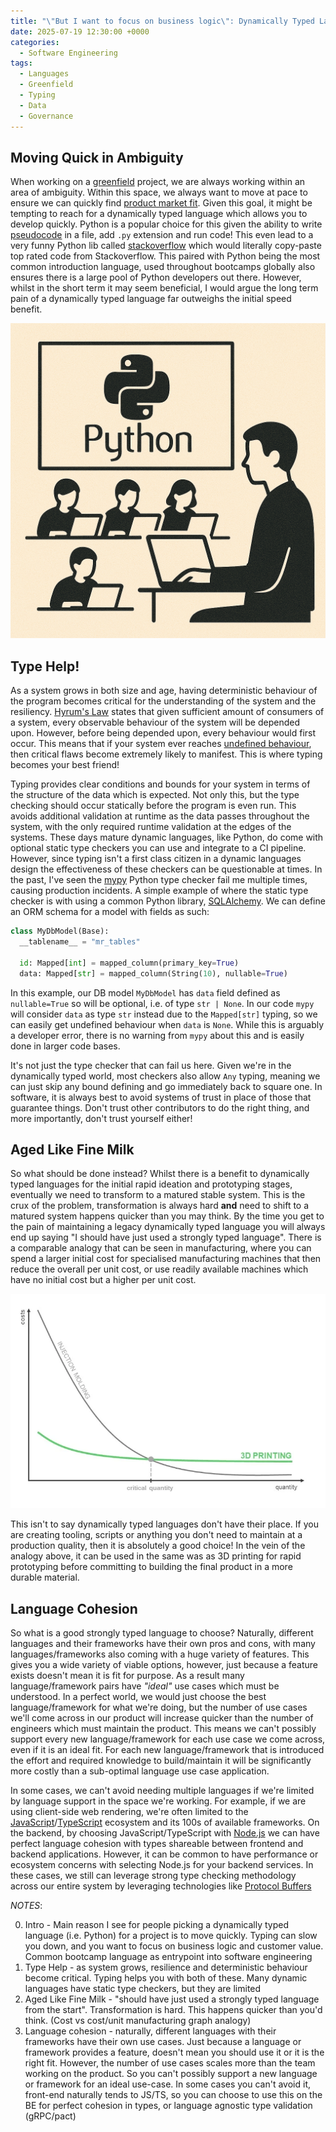 ```yaml
---
title: "\"But I want to focus on business logic\": Dynamically Typed Languages Fallacy"
date: 2025-07-19 12:30:00 +0000
categories:
  - Software Engineering  
tags:
  - Languages
  - Greenfield
  - Typing
  - Data
  - Governance
---
```


## Moving Quick in Ambiguity

When working on a [greenfield](https://en.wikipedia.org/wiki/Greenfield_project) project, we are always working within an area of ambiguity. Within this space, we always want to move at pace to ensure we can quickly find [product market fit](https://www.productplan.com/glossary/product-market-fit/). Given this goal, it might be tempting to reach for a dynamically typed language which allows you to develop quickly. Python is a popular choice for this given the ability to write [pseudocode](https://en.wikipedia.org/wiki/Pseudocode) in a file, add `.py` extension and run code! This even lead to a very funny Python lib called [stackoverflow](https://pypi.org/project/stackoverflow/) which would literally copy-paste top rated code from Stackoverflow. This paired with Python being the most common introduction language, used throughout bootcamps globally also ensures there is a large pool of Python developers out there. However, whilst in the short term it may seem beneficial, I would argue the long term pain of a dynamically typed language far outweighs the initial speed benefit.

![Python Bootcamp](../assets/img/posts/2025-07-23-images/python-bootcamp.png)

## Type Help!

As a system grows in both size and age, having deterministic behaviour of the program becomes critical for the understanding of the system and the resiliency. [Hyrum's Law](https://www.hyrumslaw.com/) states that given sufficient amount of consumers of a system, every observable behaviour of the system will be depended upon. However, before being depended upon, every behaviour would first occur. This means that if your system ever reaches [undefined behaviour](https://en.wikipedia.org/wiki/Undefined_behavior), then critical flaws become extremely likely to manifest. This is where typing becomes your best friend!

Typing provides clear conditions and bounds for your system in terms of the structure of the data which is expected. Not only this, but the type checking should occur statically before the program is even run. This avoids additional validation at runtime as the data passes throughout the system, with the only required runtime validation at the edges of the systems. These days mature dynamic languages, like Python, do come with optional static type checkers you can use and integrate to a CI pipeline. However, since typing isn't a first class citizen in a dynamic languages design the effectiveness of these checkers can be questionable at times. In the past, I've seen the [mypy](https://github.com/python/mypy) Python type checker fail me multiple times, causing production incidents. A simple example of where the static type checker is with using a common Python library, [SQLAlchemy](https://www.sqlalchemy.org/). We can define an ORM schema for a model with fields as such:

```python
class MyDbModel(Base):
  __tablename__ = "mr_tables"

  id: Mapped[int] = mapped_column(primary_key=True)
  data: Mapped[str] = mapped_column(String(10), nullable=True)
```

In this example, our DB model `MyDbModel` has `data` field defined as `nullable=True` so will be optional, i.e. of type `str | None`. In our code `mypy` will consider `data` as type `str` instead due to the `Mapped[str]` typing, so we can easily get undefined behaviour when `data` is `None`. While this is arguably a developer error, there is no warning from `mypy` about this and is easily done in larger code bases.

It's not just the type checker that can fail us here. Given we're in the dynamically typed world, most checkers also allow `Any` typing, meaning we can just skip any bound defining and go immediately back to square one. In software, it is always best to avoid systems of trust in place of those that guarantee things. Don't trust other contributors to do the right thing, and more importantly, don't trust yourself either!

## Aged Like Fine Milk

So what should be done instead? Whilst there is a benefit to dynamically typed languages for the initial rapid ideation and prototyping stages, eventually we need to transform to a matured stable system. This is the crux of the problem, transformation is always hard **and** need to shift to a matured system happens quicker than you may think. By the time you get to the pain of maintaining a legacy dynamically typed language you will always end up saying "I should have just used a strongly typed language". There is a comparable analogy that can be seen in manufacturing, where you can spend a larger initial cost for specialised manufacturing machines that then reduce the overall per unit cost, or use readily available machines which have no initial cost but a higher per unit cost.

![Manufacturing Unit Cost](../assets/img/posts/2025-07-23-images/manufacturing-unit-cost.png)

This isn't to say dynamically typed languages don't have their place. If you are creating tooling, scripts or anything you don't need to maintain at a production quality, then it is absolutely a good choice! In the vein of the analogy above, it can be used in the same was as 3D printing for rapid prototyping before committing to building the final product in a more durable material.

## Language Cohesion

So what is a good strongly typed language to choose? Naturally, different languages and their frameworks have their own pros and cons, with many languages/frameworks also coming with a huge variety of features. This gives you a wide variety of viable options, however, just because a feature exists doesn't mean it is fit for purpose. As a result many language/framework pairs have *"ideal"* use cases which must be understood. In a perfect world, we would just choose the best language/framework for what we're doing, but the number of use cases we'll come across in our product will increase quicker than the number of engineers which must maintain the product. This means we can't possibly support every new language/framework for each use case we come across, even if it is an ideal fit. For each new language/framework that is introduced the effort and required knowledge to build/maintain it will be significantly more costly than a sub-optimal language use case application.

In some cases, we can't avoid needing multiple languages if we're limited by language support in the space we're working. For example, if we are using client-side web rendering, we're often limited to the [JavaScript](https://developer.mozilla.org/en-US/docs/Web/JavaScript)/[TypeScript](https://www.typescriptlang.org/) ecosystem and its 100s of available frameworks. On the backend, by choosing JavaScript/TypeScript with [Node.js](https://nodejs.org/en) we can have perfect language cohesion with types shareable between frontend and backend applications. However, it can be common to have performance or ecosystem concerns with selecting Node.js for your backend services. In these cases, we still can leverage strong type checking methodology across our entire system by leveraging technologies like [Protocol Buffers](https://protobuf.dev/)

*NOTES*:

0. Intro - Main reason I see for people picking a dynamically typed language (i.e. Python) for a project is to move quickly. Typing can slow you down, and you want to focus on business logic and customer value. Common bootcamp language as entrypoint into software engineering
1. Type Help - as system grows, resilience and deterministic behaviour become critical. Typing helps you with both of these. Many dynamic languages have static type checkers, but they are limited
2. Aged Like Fine Milk - "should have just used a strongly typed language from the start". Transformation is hard. This happens quicker than you'd think. (Cost vs cost/unit manufacturing graph analogy)
3. Language cohesion - naturally, different languages with their frameworks have their own use cases. Just because a language or framework provides a feature, doesn't mean you should use it or it is the right fit. However, the number of use cases scales more than the team working on the product. So you can't possibly support a new language or framework for an ideal use-case. In some cases you can't avoid it, front-end naturally tends to JS/TS, so you can choose to use this on the BE for perfect cohesion in types, or language agnostic type validation (gRPC/pact)

